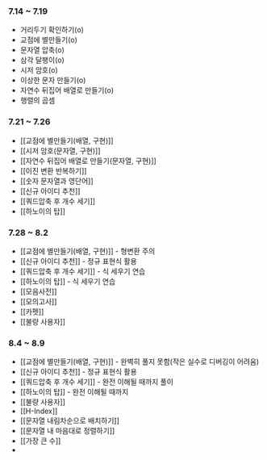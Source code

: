 ### **7.14 ~ 7.19**
- 거리두기 확인하기(o)
- 교점에 별만들기(o)
- 문자열 압축(o)
- 삼각 달팽이(o)
- 시저 암호(o)
- 이상한 문자 만들기(o)
- 자연수 뒤집어 배열로 만들기(o)
- 행렬의 곱셈
### **7.21 ~ 7.26**
- [[교점에 별만들기(배열, 구현)]]
- [[시저 암호(문자열, 구현)]]
- [[자연수 뒤집어 배열로 만들기(문자열, 구현)]]
- [[이진 변환 반복하기]]
- [[숫자 문자열과 영단어]]
- [[신규 아이디 추천]]
- [[쿼드압축 후 개수 세기]]
- [[하노이의 탑]]

### 7.28 ~ 8.2
- [[교점에 별만들기(배열, 구현)]] - 형변환 주의
- [[신규 아이디 추천]] - 정규 표현식 활용
- [[쿼드압축 후 개수 세기]] - 식 세우기 연습
- [[하노이의 탑]] - 식 세우기 연습
- [[모음사전]]
- [[모의고사]]
- [[카펫]]
- [[불량 사용자]]
### 8.4 ~ 8.9
- [[교점에 별만들기(배열, 구현)]] - 완벽히 풀지 못함(작은 실수로 디버깅이 어려움)
- [[신규 아이디 추천]] - 정규 표현식 활용
- [[쿼드압축 후 개수 세기]] - 완전 이해될 때까지 풀이
- [[하노이의 탑]] - 완전 이해될 때까지
- [[불량 사용자]]
- [[H-Index]]
- [[문자열 내림차순으로 배치하기]]
- [[문자열 내 마음대로 정렬하기]]
- [[가장 큰 수]]
- 

